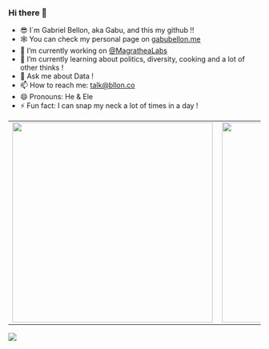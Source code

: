 ### Hi there 👋

- 😎 I`m Gabriel Bellon, aka Gabu, and this my github !!
- 🕸 You can check my personal page on [gabubellon.me](https://gabubellon.me)
- 🔭 I’m currently working on [@MagratheaLabs](https://github.com/magrathealabs)
- 🌱 I’m currently learning about politics, diversity, cooking and a lot of other thinks !
- 💬 Ask me about Data !
- 📫 How to reach me: talk@bllon.co
- 😄 Pronouns: He & Ele
- ⚡ Fun fact: I can snap my neck a lot of times in a day !


<center>
<table>
    <tr>
        <td><img width="400px" align="left" src="https://github-readme-stats.vercel.app/api/top-langs/?username=gabubellon&hide=html&layout=compact&theme=vue" /></td>
        <td><img width="400px" align="left" src="https://github-readme-stats.vercel.app/api?username=gabubellon&theme=vue"/></td>
    </tr>   
</table>
</center> 

![](https://komarev.com/ghpvc/?username=gabubellon&color=lightgrey&style=flat)
